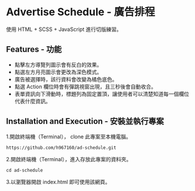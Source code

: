# Advertise Schedule - 廣告排程

使用 HTML + SCSS + JavaScript 進行切版練習。

## Features - 功能

- 點擊左方導覽列圖示會有反白的效果。
- 點選左方月亮圖示會更改為深色模式。
- 廣告被選擇時，該行資料會改變為橘色底色。
- 點選 Action 欄位時會有彈跳視窗出現，且三秒後會自動收合。
- 表單資訊向下滑動時，標題列為固定置頂，讓使用者可以清楚知道每一個欄位代表什麼資訊。

## Installation and Execution - 安裝並執行專案

1.開啟終端機（Terminal）， clone 此專案至本機電腦。

```
https://github.com/h967160/ad-schedule.git
```

2.開啟終端機（Terminal），進入存放此專案的資料夾。

```
cd ad-schedule
```

3.以瀏覽器開啟 index.html 即可使用該網頁。
